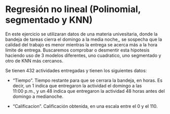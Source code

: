 # Regresión no lineal (Polinomial, segmentado y KNN)

En este ejercicio se utilizaran datos de una materia univesitaria, donde la bandeja de tareas cierra el domingo a la media noche,, se sospecha que la calidad del trabajo es menor mientras la entrega se acerca más a la hora limite de entrega. Buscaremos comprobar o desmentir esta hipotesis haciendo uso de 3 modelos diferentes, uno cuadratico, uno segmentado y otro de KNN más cercanos.  
   
Se tienen 432 actividades entregadas y tienen los siguientes datos:   
* “Tiempo”. Tiempo restante para que se cerrara la bandeja, en horas. Es decir, un 1 indica
que entregaron la actividad el domingo a las  
  11:00 p.m., y un 48 indica que entregaron la
actividad 48 horas antes del domingo a medianoche.  
   
* “Calificacion”. Calificación obtenida, en una escala entre el 0 y el 110.
